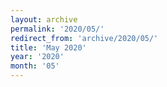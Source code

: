 ```yaml
---
layout: archive
permalink: '2020/05/'
redirect_from: 'archive/2020/05/'
title: 'May 2020'
year: '2020'
month: '05'
---
```

